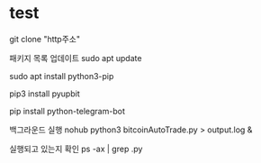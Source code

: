 # test
git clone "http주소"

패키지 목록 업데이트 sudo apt update

sudo apt install python3-pip

pip3 install pyupbit

pip install python-telegram-bot

백그라운드 실행 nohub python3 bitcoinAutoTrade.py > output.log &

실행되고 있는지 확인 ps -ax | grep .py
